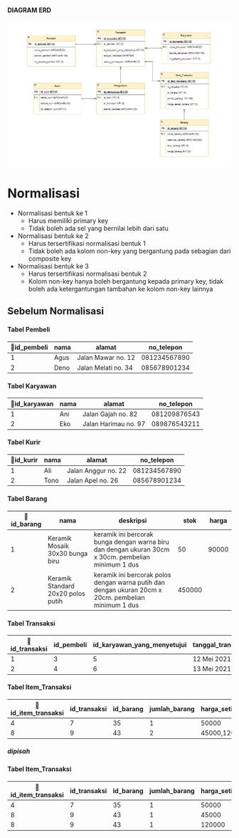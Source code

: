 #### DIAGRAM ERD
![Tambah Data](https://github.com/NormalikaShandi/IF214002/blob/main/Pertemuan6/img%20draw.io/Screenshot%20(749).png "Tambah Data")

# Normalisasi
- Normalisasi bentuk ke 1
    - Harus memiliki primary key
    - Tidak boleh ada sel yang bernilai lebih dari satu
- Normalisasi bentuk ke 2
    - Harus tersertifikasi normalisasi bentuk 1
    - Tidak boleh ada kolom non-key yang bergantung pada sebagian dari composite key
- Normalisasi bentuk ke 3
    - Harus tersertifikasi normalisasi bentuk 2
    - Kolom non-key hanya boleh bergantung kepada primary key, tidak boleh ada ketergantungan tambahan ke kolom non-key lainnya

## Sebelum Normalisasi
#### Tabel Pembeli
|🔑id_pembeli|nama|alamat|no_telepon|
|---|---|---|---|
|1|Agus|Jalan Mawar no. 12|081234567890|
|2|Deno|Jalan Melati no. 34|085678901234|

#### Tabel Karyawan
|🔑id_karyawan|nama|alamat|no_telepon|
|---|---|---|---|
|1|Ani|Jalan Gajah no. 82|081209876543|
|2|Eko|Jalan Harimau no. 97|089876543211|

#### Tabel Kurir
|🔑id_kurir|nama|alamat|no_telepon|
|---|---|---|---|
|1|Ali|Jalan Anggur no. 22|081234567890|
|2|Tono|Jalan Apel no. 26|085678901234|

#### Tabel Barang
|🔑id_barang|nama|deskripsi|stok|harga|
|---|---|---|---|---|
|1|Keramik Mosaik 30x30 bunga biru|keramik ini bercorak bunga dengan warna biru dan dengan ukuran 30cm x 30cm. pembelian minimum 1 dus|50|90000|
|2|Keramik Standard 20x20 polos putih|keramik ini bercorak polos dengan warna putih dan dengan ukuran 20cm x 20cm. pembelian minimum 1 dus|450000|

#### Tabel Transaksi
|🔑id_transaksi|id_pembeli|id_karyawan_yang_menyetujui|tanggal_transaksi|status_pembayaran|
|---|---|---|---|---|
|1|3|5|12 Mei 2021|Berhasil|
|2|4|6|13 Mei 2021|Gagal|

#### Tabel Item_Transaksi
|🔑id_item_transaksi|id_transaksi|id_barang|jumlah_barang|harga_setiap_barang|
|---|---|---|---|---|
|4|7|35|1|50000|
|8|9|43|2|45000,120000|

##### dipisah
#### Tabel Item_Transaksi
|🔑id_item_transaksi|id_transaksi|id_barang|jumlah_barang|harga_setiap_barang|
|---|---|---|---|---|
|4|7|35|1|50000|
|8|9|43|1|45000|
|8|9|43|1|120000|
